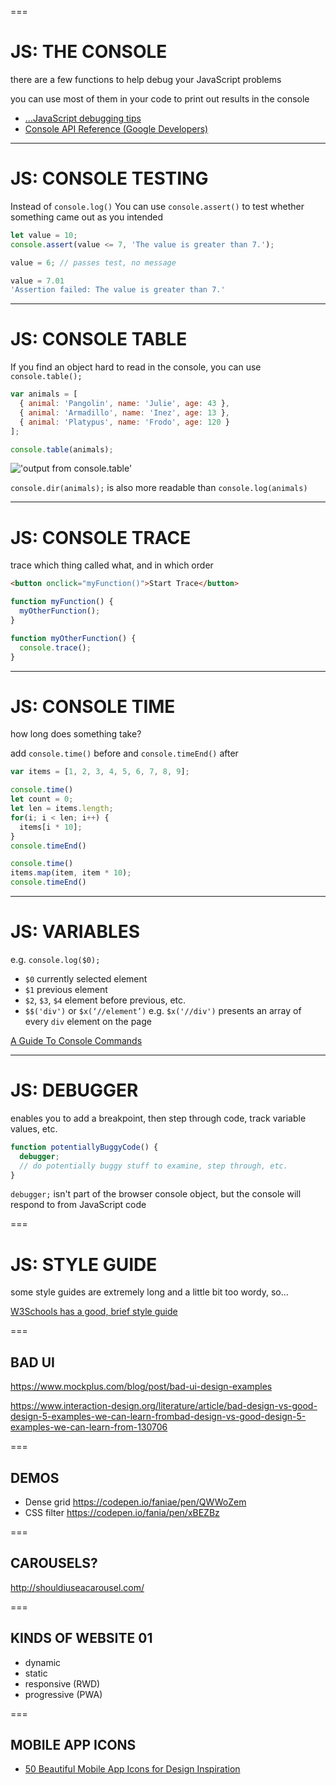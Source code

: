 ===

# JS: THE CONSOLE

there are a few functions to help debug your JavaScript problems

you can use most of them in your code to print out results in the console

- […JavaScript debugging tips](https://raygun.com/javascript-debugging-tips 'clickbait title abbreviated!')
- [Console API Reference (Google Developers)](https://developers.google.com/web/tools/chrome-devtools/console/api)

---

# JS: CONSOLE TESTING

Instead of `console.log()` You can use `console.assert()` to test whether something came out as you intended

```js
let value = 10;
console.assert(value <= 7, 'The value is greater than 7.');

value = 6; // passes test, no message

value = 7.01
'Assertion failed: The value is greater than 7.'
```

---

# JS: CONSOLE TABLE

If you find an object hard to read in the console, you can use `console.table();`

```js
var animals = [
  { animal: 'Pangolin', name: 'Julie', age: 43 },
  { animal: 'Armadillo', name: 'Inez', age: 13 },
  { animal: 'Platypus', name: 'Frodo', age: 120 }
];

console.table(animals);
```

!['output from console.table'](javascript/console.table.png)

`console.dir(animals);` is also more readable than `console.log(animals)`

---

# JS: CONSOLE TRACE

trace which thing called what, and in which order

```html
<button onclick="myFunction()">Start Trace</button>
```

```js
function myFunction() {
  myOtherFunction();
}

function myOtherFunction() {
  console.trace();
}
```

---

# JS: CONSOLE TIME

how long does something take?

add `console.time()` before and `console.timeEnd()` after

```js
var items = [1, 2, 3, 4, 5, 6, 7, 8, 9];

console.time()
let count = 0;
let len = items.length;
for(i; i < len; i++) {
  items[i * 10];
}
console.timeEnd()

console.time()
items.map(item, item * 10);
console.timeEnd()
```

<!-- is this in CTEC3905?? -->

---

# JS: VARIABLES

e.g. `console.log($0);`

- `$0` currently selected element
- `$1` previous element
- `$2`, `$3`, `$4` element before previous, etc.
- `$$('div')` or `$x(‘//element’)` e.g. `$x('//div')` presents an array of every `div` element on the page

[A Guide To Console Commands](https://css-tricks.com/a-guide-to-console-commands/)

---

# JS: DEBUGGER

enables you to add a breakpoint, then step through code, track variable values, etc.

```js
function potentiallyBuggyCode() {
  debugger;
  // do potentially buggy stuff to examine, step through, etc.
}
```

`debugger;` isn't part of the browser console object, but the console will respond to from JavaScript code

===

# JS: STYLE GUIDE

some style guides are extremely long and a little bit too wordy, so…

[W3Schools has a good, brief style guide](https://www.w3schools.com/js/js_conventions.asp)

===

## BAD UI

https://www.mockplus.com/blog/post/bad-ui-design-examples

https://www.interaction-design.org/literature/article/bad-design-vs-good-design-5-examples-we-can-learn-frombad-design-vs-good-design-5-examples-we-can-learn-from-130706

===

## DEMOS

- Dense grid https://codepen.io/faniae/pen/QWWoZem
- CSS filter https://codepen.io/fania/pen/xBEZBz

===

## CAROUSELS?

http://shouldiuseacarousel.com/

===

## KINDS OF WEBSITE **01**
<!-- .slide: class="crammed" -->

- dynamic
- static
- responsive (RWD)
- progressive (PWA)

===

## MOBILE APP ICONS
<!-- .slide: class="crammed" -->

- [50 Beautiful Mobile App Icons for Design Inspiration](https://speckyboy.com/mobile-app-design-inspiration/)


